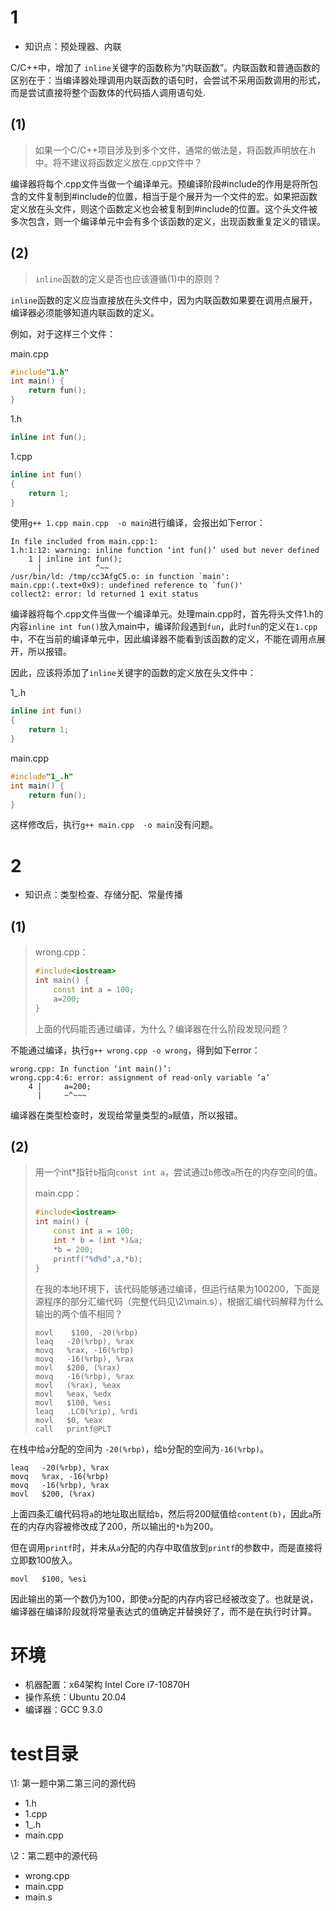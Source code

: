 # 1

* 知识点：预处理器、内联

C/C++中，增加了 `inline`关键字的函数称为“内联函数”。内联函数和普通函数的区别在于：当编译器处理调用内联函数的语句时，会尝试不采用函数调用的形式，而是尝试直接将整个函数体的代码插人调用语句处.

## (1)

> 如果一个C/C++项目涉及到多个文件，通常的做法是，将函数声明放在.h中。将不建议将函数定义放在.cpp文件中？

编译器将每个.cpp文件当做一个编译单元。预编译阶段#include的作用是将所包含的文件复制到#include的位置，相当于是个展开为一个文件的宏。如果把函数定义放在头文件，则这个函数定义也会被复制到#include的位置。这个头文件被多次包含，则一个编译单元中会有多个该函数的定义，出现函数重复定义的错误。

## (2)

> `inline`函数的定义是否也应该遵循(1)中的原则？

`inline`函数的定义应当直接放在头文件中，因为内联函数如果要在调用点展开，编译器必须能够知道内联函数的定义。

例如，对于这样三个文件：

main.cpp

```c++
#include"1.h"
int main() {
    return fun();
}
```

1.h

```c++
inline int fun();
```

1.cpp

```c++
inline int fun()
{
    return 1;
}
```

使用`g++ 1.cpp main.cpp  -o main`进行编译，会报出如下error：

```
In file included from main.cpp:1:
1.h:1:12: warning: inline function ‘int fun()’ used but never defined
    1 | inline int fun();
      |            ^~~
/usr/bin/ld: /tmp/cc3AfgC5.o: in function `main':
main.cpp:(.text+0x9): undefined reference to `fun()'
collect2: error: ld returned 1 exit status
```

编译器将每个.cpp文件当做一个编译单元。处理main.cpp时，首先将头文件1.h的内容`inline int fun()`放入main中，编译阶段遇到`fun`，此时`fun`的定义在`1.cpp`中，不在当前的编译单元中，因此编译器不能看到该函数的定义，不能在调用点展开，所以报错。

因此，应该将添加了`inline`关键字的函数的定义放在头文件中：

1_.h

```c++
inline int fun()
{
    return 1;
} 
```

main.cpp

```c++
#include"1_.h"
int main() {
    return fun();
}
```

这样修改后，执行`g++ main.cpp  -o main`没有问题。

# 2

* 知识点：类型检查、存储分配、常量传播

## (1)

> wrong.cpp：
>
> ```c++
> #include<iostream>
> int main() {
>     const int a = 100;
>     a=200;
> }
> ```
>
> 上面的代码能否通过编译，为什么？编译器在什么阶段发现问题？

不能通过编译，执行`g++ wrong.cpp -o wrong`，得到如下error：

```
wrong.cpp: In function ‘int main()’:
wrong.cpp:4:6: error: assignment of read-only variable ‘a’
    4 |     a=200;
      |     ~^~~~
```

编译器在类型检查时，发现给常量类型的`a`赋值，所以报错。 

## (2)

> 用一个int*指针`b`指向`const int a`，尝试通过`b`修改`a`所在的内存空间的值。
>
> main.cpp：
>
> ```c++
> #include<iostream>
> int main() {
>     const int a = 100;
>     int * b = (int *)&a;
>     *b = 200;
>     printf("%d%d",a,*b);
> }
> ```
>
> 在我的本地环境下，该代码能够通过编译，但运行结果为100200，下面是源程序的部分汇编代码（完整代码见\2\main.s），根据汇编代码解释为什么输出的两个值不相同？
>
> ```assembly
> movl    $100, -20(%rbp)
> leaq   -20(%rbp), %rax
> movq   %rax, -16(%rbp)
> movq   -16(%rbp), %rax
> movl   $200, (%rax)
> movq   -16(%rbp), %rax
> movl   (%rax), %eax
> movl   %eax, %edx
> movl   $100, %esi
> leaq   .LC0(%rip), %rdi
> movl   $0, %eax
> call   printf@PLT
> ```

在栈中给`a`分配的空间为 `-20(%rbp)`，给`b`分配的空间为`-16(%rbp)`。

```assembly
leaq   -20(%rbp), %rax
movq   %rax, -16(%rbp)
movq   -16(%rbp), %rax
movl   $200, (%rax)
```

上面四条汇编代码将`a`的地址取出赋给`b`，然后将200赋值给`content(b)`，因此`a`所在的内存内容被修改成了200，所以输出的`*b`为200。

但在调用`printf`时，并未从`a`分配的内存中取值放到`printf`的参数中，而是直接将立即数100放入。

```
movl   $100, %esi
```

因此输出的第一个数仍为100，即使`a`分配的内存内容已经被改变了。也就是说，编译器在编译阶段就将常量表达式的值确定并替换好了，而不是在执行时计算。

# 环境

* 机器配置：x64架构 Intel Core i7-10870H 
* 操作系统：Ubuntu 20.04
* 编译器：GCC 9.3.0

# test目录

\1: 第一题中第二第三问的源代码

* 1.h
* 1.cpp
* 1_.h
* main.cpp

\2：第二题中的源代码

* wrong.cpp
* main.cpp
* main.s

